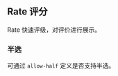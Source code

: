 <div class="demo-header">
<p class="overviewicon">
  <span class="wapi-ui-alert"/>
</p>

## Rate 评分

<nova-uxlink widget-name="Rate"></nova-uxlink>

Rate 快速评级，对评价进行展示。
</div>

### 半选

可通过 `allow-half` 定义是否支持半选。

<nova-demo-view link="rate/allow-half.vue"></nova-demo-view>

<br />
